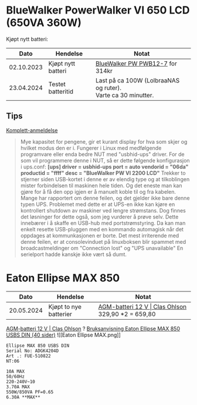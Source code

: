 # BlueWalker PowerWalker VI 650 LCD (650VA 360W)
Kjøpt nytt batteri: 

| Dato       | Hendelse           | Notat                                                                                                                                                            |
| ---------- | ------------------ | ---------------------------------------------------------------------------------------------------------------------------------------------------------------- |
| 02.10.2023 | Kjøpt nytt batteri | [BlueWalker PW PWB12-7](https://www.komplett.no/product/893783/datautstyr/pc-tilbehoer/ups-overspenningsvern/ups-og-ups-batteri/bluewalker-pw-pwb12-7) for 314kr |
| 23.04.2024 | Testet batteritid  | Last på ca 100W (LolbraaNAS og ruter).<br>Varte ca 30 minutter.                                                                                                  |

## Tips
[Komplett-anmeldelse](https://www.komplett.no/product/893766/datautstyr/pc-tilbehoer/ups-overspenningsvern/ups-og-ups-batteri/bluewalker-pw-ups-vi-2200-shl?channable=008081696400383933373636dd&gad_source=1&gclsrc=aw.ds#technical-details)
> Mye kapasitet for pengene, gir et kurant display for hva som skjer og hvilket modus den er i. Fungerer i Linux med medfølgende programvare eller enda bedre NUT med "usbhid-ups" driver. For de som vil programmere denne i NUT, så er dette følgende konfigurasjon i ups.conf: **[ups] driver = usbhid-ups port = auto vendorid = "06da" productid = "ffff" desc = "BlueWalker PW VI 2200 LCD"** Trekker to stjerner siden USB-kortet i denne er av elendig type og at tilkoblingen mister forbindelsen til maskinen hele tiden. Og det eneste man kan gjøre for å få den opp igjen er å manuelt koble til og fra kabelen. Mange har rapportert om denne feilen, og det gjelder ikke bare denne typen UPS. Problemet med dette er at UPS-en ikke kan kjøre en kontrollert shutdown av maskiner ved lengre strømstans. Dog finnes det løsninger for dette også, som jeg vurderer å prøve selv. Dette innebærer i å skaffe en USB-hub med portstrømstyring. Da kan man enkelt resette USB-pluggen med en kommando automagisk når det oppdages at kommunkasjonen er borte. Det mest irriterende med denne feilen, er at consolevinduet på linuxboksen blir spammet med broadcastmeldinger om "Connection lost" og "UPS unavailable" En serielport hadde kanskje ikke vært så dumt.


# Eaton Ellipse MAX 850
| Dato       | Hendelse               | Notat                                                                                          |
| ---------- | ---------------------- | ---------------------------------------------------------------------------------------------- |
| 20.05.2024 | Kjøpt to nye batterier | [AGM-batteri 12 V \| Clas Ohlson](https://www.clasohlson.com/no/p/36-5460) 329,90 \*2 = 659,80 |

[AGM-batteri 12 V | Clas Ohlson](https://www.clasohlson.com/no/p/36-5460) ?
[Bruksanvisning Eaton Ellipse MAX 850 USBS DIN (40 sider)](https://www.bruksanvisningpdf.no/eaton/ellipse-max-850-usbs-din/bruksanvisning)
![[Eaton Ellipse MAX.png]]
```
Ellipse MAX 850 USBS DIN
Serial No: ADGK4204D
Art .: FUE-510822
NT:06

10A MAX
50/60Hz
220-240V~10
3.70A MAX
550W/850VA PF=0.65
6.30A **MAX**
```